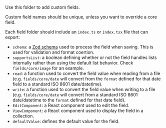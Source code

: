 Use this folder to add custom fields.

Custom field names should be unique, unless you want to override a core field.

Each field folder should include an `index.ts` or `index.tsx` file that can export:

- `schema`: a [Zod schema](https://zod.dev/) used to process the field when saving. This is used for validation and format coertion.
- `supportsList`: a boolean defining whether or not the field handles lists internally rather than using the default list behavior. Check `fields/core/image` for an example.
- `read`: a function used to convert the field value when reading from a file (e.g. `fields/core/date` will convert from the `format` defined for that date field to a standard ISO 8601 date/datetime).
- `write`: a function used to convert the field value when writing to a file (e.g. `fields/core/date` will convert from a standard ISO 8601 date/datetime to the `format` defined for that date field).
- `EditComponent`: a React component used to edit the field.
- `ViewComponent`: a React component used to display the field in a collection.
- `defaultValue`: defines the default value for the field.